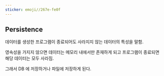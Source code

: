 ```yaml
---
sticker: emoji//267e-fe0f
---
```

## Persistence

데이터를 생성한 프로그램이 종료되어도 사라지지 않는 데이터의 특성을 말함.

영속성을 가지지 않으면 데이터는 메모리 내에서만 존재하게 되고 프로그램이 종료되면 해당 데이터는 모두 사라짐.

그래서 DB 에 저장하거나 파일에 저장하게 된다.

